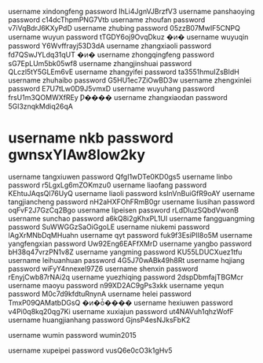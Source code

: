 username xindongfeng password IhLi4JgnVJBrzfV3
username panshaoying password c14dcThpmPNG7Vtb
username zhoufan password v7iVqBdrJ6KXyPdD
username zhubing password 05zzB07MwIF5CNPQ
username wuyun password tTGDY6oj9OvqDkuz      �ͷ�
username wuyuqin password Y6Wvffrayj53D3dA
username zhangxiaoli password fd7QSwJYLdq31qUT    �ͷ�
username zhongqingfeng password sG7EpLUm5bk05wf8
username zhangjinshuai password QLczl5tY5GLEm6vE
username zhangyifei password ta3551hmuIZsBIdH
username zhuhaibo password G5HU1ec7ZiOwBD3w
username zhengxinlei password E7U7tLw0D9J5vmxD
username wuyuhang password frsU1m3QOMWXfREy    Ƿ����
username zhangxiaodan password 5Gl3znqkMdiq26qA
# username nkb password gwnsxYlAw8low2ky
username tangxiuwen password QfgI1wDTe0KD0gs5
username linbo password r5LgxLg6mZOKmzu0
username liaofang password KEhtuJAqsQl76UyQ
username liaoli password ksInVnBuiGfR9oAY
username tangjiancheng password nH2aHXFOhFRmB0gr
username liusihan password oqFvF2J7GzCq2Bgo
username lipeisen password rLdDIuzSQbdVwonB
username sunchao password a6kQ8i2gKhxPL1UI
username fangguangming password SuWWGGzSaOiGgoLE
username niukemi password lAgXrMNbDqMHuahn
username qyt password fuk9f3EsiPII8o5M
username yangfengxian password Uw92Eng6EAFfXMrD
username yangbo password bH38q47vrzPN1v8Z
username yangming password KU55LDUCXuez1tfu
username leihuanhuan password 4G5J70wABk49h8Rt
username hqjiang password wiFyY4nnexel97Z6
username shenxin password rEnyjCwb87rNAi2q
username yuezhiqing password 2dspDbmfajTBGMcr
username maoyu password n99XD2AC9gPs3xkk
username yequn password M0c7d9kfdtuRnynA
username helei password TmxP09QAMatbDGsQ    �ͷ�ȱ����
username hexiuwen password v4Pi0q8kq20qg7Ki
username xuxiajun password ut4NAVuh1qhzWofF
username huangjianhang password GjnsP4esNJksFbK2




username wumin password wumin2015


username xupeipei password vusQ6e0cO3k1gHv5
